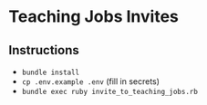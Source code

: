 # Teaching Jobs Invites

## Instructions
- `bundle install`
- `cp .env.example .env` (fill in secrets)
- `bundle exec ruby invite_to_teaching_jobs.rb`